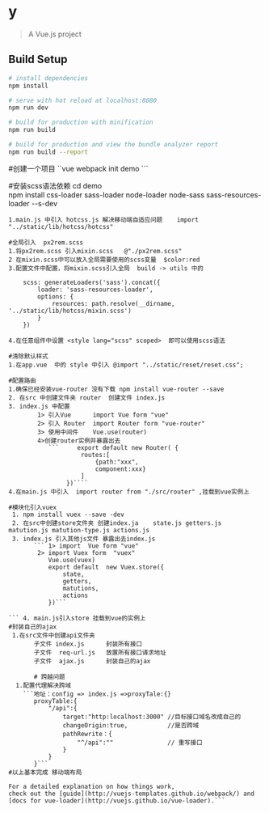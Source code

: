 # y

> A Vue.js project

## Build Setup

``` bash
# install dependencies
npm install

# serve with hot reload at localhost:8080
npm run dev

# build for production with minification
npm run build

# build for production and view the bundle analyzer report
npm run build --report
```
#创建一个项目
``vue webpack init demo ```

#安装scss语法依赖
cd demo  
npm install css-loader sass-loader node-loader node-sass sass-resources-loader  --s-dev 

```#scss 配置  
1.main.js 中引入 hotcss.js 解决移动端自适应问题    import "../static/lib/hotcss/hotcss"

#全局引入  px2rem.scss
1.将px2rem.scss 引入mixin.scss   @"./px2rem.scss" 
2 在mixin.scss中可以放入全局需要使用的scss变量  $color:red
3.配置文件中配置，将mixin.scss引入全局  build -> utils 中的

    scss: generateLoaders('sass').concat({
        loader: 'sass-resources-loader',
        options: {
            resources: path.resolve(__dirname, '../static/lib/hotcss/mixin.scss') 
        }
    })

4.在任意组件中设置 <style lang="scss" scoped>  即可以使用scss语法

#清除默认样式 
1.在app.vue  中的 style 中引入 @import "../static/reset/reset.css";  

#配置路由
1.确保已经安装vue-router 没有下载 npm install vue-router --save
2. 在src 中创建文件夹 router  创建文件 index.js
3. index.js 中配置
        1> 引入Vue      import Vue form "vue"
        2> 引入 Router  import Router form "vue-router"
        3> 使用中间件    Vue.use(router)
        4>创建router实例并暴露出去
           ```     export default new Router( {
                    routes:[
                        {path:"xxx",
                        component:xxx}
                    ]
                })````
4.在main.js 中引入  import router from "./src/router" ,挂载到vue实例上

#模块化引入vuex
 1. npm install vuex --save -dev
 2. 在src中创建store文件夹 创建index.ja    state.js getters.js matution.js matution-type.js actions.js
 3. index.js 引入其他js文件 暴露出去index.js
       ``` 1> import  Vue form "vue"
        2> import Vuex form  "vuex"
           Vue.use(vuex)
           export default  new Vuex.store({
               state,
               getters,
               matutions,
               actions
           })```

``` 4. main.js引入store 挂载到vue的实例上
#封装自己的ajax
 1.在src文件中创建api文件夹  
       子文件 index.js      封装所有接口
       子文件  req-url.js   放置所有接口请求地址
       子文件  ajax.js      封装自己的ajax
       
       # 跨越问题
  1.配置代理解决跨域
    ```地址：config => index.js =>proxyTale:{}       
       proxyTable:{
           "/api":{
               target:"http:localhost:3000" //目标接口域名改成自己的
               changeOrigin:true,           //是否跨域
               pathRewrite：{
                   "^/api":""               // 重写接口
               }
           }
       }```
#以上基本完成 移动端布局
       
For a detailed explanation on how things work,
check out the [guide](http://vuejs-templates.github.io/webpack/) and
[docs for vue-loader](http://vuejs.github.io/vue-loader).```
